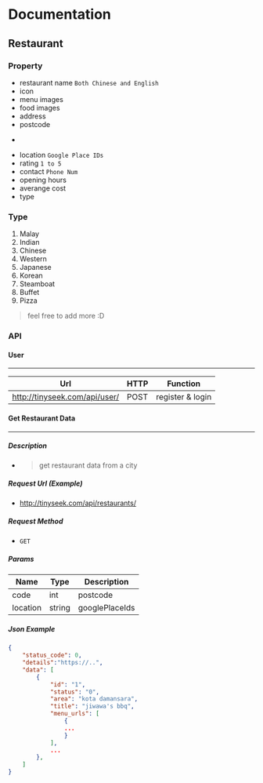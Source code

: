 # Documentation

## Restaurant

### Property

* restaurant name `Both Chinese and English`
* icon
* menu images
* food images
* address
* postcode
* ~~~location `Geohash or PostGIS`~~~
* location `Google Place IDs`
* rating `1 to 5`
* contact `Phone Num`
* opening hours
* averange cost
* type

### Type

1. Malay
1. Indian
1. Chinese
1. Western
1. Japanese
1. Korean
1. Steamboat
1. Buffet
1. Pizza

>feel free to add more :D

### API

#### User

___

Url | HTTP | Function
--- | --- | ---
<http://tinyseek.com/api/user/> | POST |register & login

#### Get Restaurant Data

___

##### Description

* >get restaurant data from a city

##### Request Url (Example)

* <http://tinyseek.com/api/restaurants/>

##### Request Method

* `GET`

##### Params

Name | Type | Description
--- | --- | ---
code | int | postcode
location | string | googlePlaceIds

##### Json Example

```Json
{
    "status_code": 0,
    "details":"https://..",
    "data": [
        {
            "id": "1",
            "status": "0",
            "area": "kota damansara",
            "title": "jiwawa's bbq",
            "menu_urls": [
                {
                ...
                }
            ],
            ...
        },
    ]
}
```
